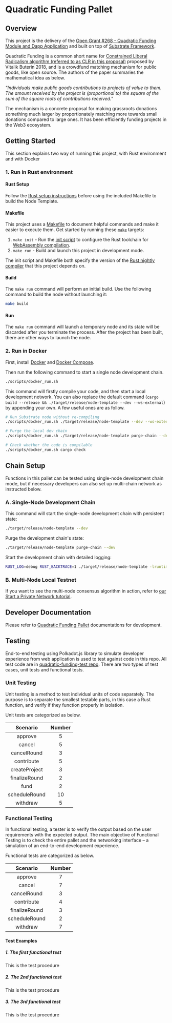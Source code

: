 # Quadratic Funding Pallet

## Overview
This project is the delivery of the [Open Grant #268 - Quadratic Funding Module and Dapp Application](https://github.com/w3f/Open-Grants-Program/pull/268) and built on top of [Substrate Framework](https://github.com/substrate-developer-hub/substrate-node-template).

Quadratic Funding is a common short name for [Constrained Liberal Radicalism algorithm (referred to as CLR in this proposal)](https://blogchains.org/wp-content/uploads/sites/4/2019/04/SSRN-id3243656.pdf) proposed by Vitalik Buterin 2018, and is a crowdfund matching mechanism for public goods, like open source. The authors of the paper summaries the mathematical idea as below.

_"Individuals make public goods contributions to projects of value to them. The amount received by the project is (proportional to) the square of the sum of the square roots of contributions received."_

The mechanism is a concrete proposal for making grassroots donations something much larger by proportionately matching more towards small donations compared to large ones. It has been efficiently funding projects in the Web3 ecosystem. 
## Getting Started

This section explains two way of running this project, with Rust environment and with Docker

### 1. Run in Rust environment
#### Rust Setup

Follow the [Rust setup instructions](./doc/rust-setup.md) before using the included Makefile to build the Node Template.

#### Makefile

This project uses a [Makefile](Makefile) to document helpful commands and make it easier to execute them. Get started by running these [`make`](https://www.gnu.org/software/make/manual/make.html) targets:

1. `make init` - Run the [init script](scripts/init.sh) to configure the Rust toolchain for    [WebAssembly compilation](https://substrate.dev/docs/en/knowledgebase/getting-started/#webassembly-compilation).
1. `make run` - Build and launch this project in development mode.

The init script and Makefile both specify the version of the [Rust nightly compiler](https://substrate.dev/docs/en/knowledgebase/getting-started/#rust-nightly-toolchain) that this project depends on.

#### Build

The `make run` command will perform an initial build. Use the following command to build the node without launching it:

```sh
make build
```
#### Run

The `make run` command will launch a temporary node and its state will be discarded after you terminate the process. After the project has been built, there are other ways to launch the node.

### 2. Run in Docker

First, install [Docker](https://docs.docker.com/get-docker/) and [Docker Compose](https://docs.docker.com/compose/install/).

Then run the following command to start a single node development chain.

```bash
./scripts/docker_run.sh
```

This command will firstly compile your code, and then start a local development network. You can
also replace the default command (`cargo build --release && ./target/release/node-template --dev --ws-external`)
by appending your own. A few useful ones are as follow.

```bash
# Run Substrate node without re-compiling
./scripts/docker_run.sh ./target/release/node-template --dev --ws-external

# Purge the local dev chain
./scripts/docker_run.sh ./target/release/node-template purge-chain --dev

# Check whether the code is compilable
./scripts/docker_run.sh cargo check
```

## Chain Setup
Functions in this pallet can be tested using single-node development chain mode, but if necessary developers can also set up multi-chain network as instructed below.
### A. Single-Node Development Chain

This command will start the single-node development chain with persistent state:

```bash
./target/release/node-template --dev
```

Purge the development chain's state:

```bash
./target/release/node-template purge-chain --dev
```

Start the development chain with detailed logging:

```bash
RUST_LOG=debug RUST_BACKTRACE=1 ./target/release/node-template -lruntime=debug --dev
```

### B. Multi-Node Local Testnet

If you want to see the multi-node consensus algorithm in action, refer to
[our Start a Private Network tutorial](https://substrate.dev/docs/en/tutorials/start-a-private-network/).

## Developer Documentation
Please refer to [Quadratic Funding Pallet](./doc/pallet-doc.md) documentations for development.

## Testing
End-to-end testing using Polkadot.js library to simulate developer experience from web application is used to test against code in this repo. All test code are in [quadratic-funding-test repo](https://github.com/OAK-Foundation/quadratic-funding-test). There are two types of test cases, unit tests and functional tests.

### Unit Testing
Unit testing is a method to test individual units of code separately. The purpose is to separate the smallest testable parts, in this case a Rust function, and verify if they function properly in isolation. 

Unit tests are categorized as below.

|Scenario|Number|
|:------:|:------:|
|approve|5|
|cancel|5|
|cancelRound|3|
|contribute|5|
|createProject|3|
|finalizeRound|2|
|fund|2|
|scheduleRound|10|
|withdraw|5|

### Functional Testing
In functional testing, a tester is to verify the output based on the user requirements with the expected output. The main objective of Functional Testing is to check the entire pallet and the networking interface – a simulation of an end-to-end development experience.

Functional tests are categorized as below.

|Scenario|Number|
|:------:|:------:|
|approve|7|
|cancel|7|
|cancelRound|3|
|contribute|4|
|finalizeRound|3|
|scheduleRound|2|
|withdraw|7|

#### Test Examples
##### 1. The first functional test
This is the test procedure

##### 2. The 2nd functional test
This is the test procedure

##### 3. The 3rd functional test
This is the test procedure